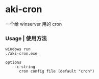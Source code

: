 # aki-cron

一个给 winserver 用的 cron  


### Usage | 使用方法
```shell
windows run
./aki-cron.exe

options
    -c string
      cron config file (default "cron")
```


